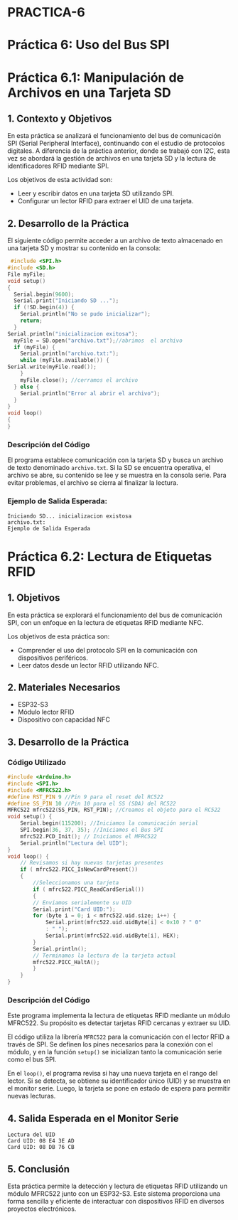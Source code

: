 # PRACTICA-6
# **Práctica 6: Uso del Bus SPI**
# **Práctica 6.1: Manipulación de Archivos en una Tarjeta SD**
## **1. Contexto y Objetivos**
En esta práctica se analizará el funcionamiento del bus de comunicación SPI (Serial Peripheral Interface), continuando con el estudio de protocolos digitales. A diferencia de la práctica anterior, donde se trabajó con I2C, esta vez se abordará la gestión de archivos en una tarjeta SD y la lectura de identificadores RFID mediante SPI.

Los objetivos de esta actividad son:
- Leer y escribir datos en una tarjeta SD utilizando SPI.
- Configurar un lector RFID para extraer el UID de una tarjeta.

## **2. Desarrollo de la Práctica**

El siguiente código permite acceder a un archivo de texto almacenado en una tarjeta SD y mostrar su contenido en la consola:

```c++
 #include <SPI.h> 
#include <SD.h> 
File myFile; 
void setup() 
{ 
  Serial.begin(9600); 
  Serial.print("Iniciando SD ..."); 
  if (!SD.begin(4)) { 
    Serial.println("No se pudo inicializar"); 
    return; 
  }
Serial.println("inicializacion exitosa"); 
  myFile = SD.open("archivo.txt");//abrimos  el archivo  
  if (myFile) { 
    Serial.println("archivo.txt:"); 
    while (myFile.available()) { 
Serial.write(myFile.read()); 
    } 
    myFile.close(); //cerramos el archivo 
  } else { 
    Serial.println("Error al abrir el archivo"); 
  } 
} 
void loop() 
{ 
}
```

### **Descripción del Código**
El programa establece comunicación con la tarjeta SD y busca un archivo de texto denominado `archivo.txt`. Si la SD se encuentra operativa, el archivo se abre, su contenido se lee y se muestra en la consola serie. Para evitar problemas, el archivo se cierra al finalizar la lectura.

### **Ejemplo de Salida Esperada:**
```
Iniciando SD... inicializacion existosa
archivo.txt:
Ejemplo de Salida Esperada
```
# **Práctica 6.2: Lectura de Etiquetas RFID**

## **1. Objetivos**
En esta práctica se explorará el funcionamiento del bus de comunicación SPI, con un enfoque en la lectura de etiquetas RFID mediante NFC.

Los objetivos de esta práctica son:
- Comprender el uso del protocolo SPI en la comunicación con dispositivos periféricos.
- Leer datos desde un lector RFID utilizando NFC.

## **2. Materiales Necesarios**
- ESP32-S3
- Módulo lector RFID
- Dispositivo con capacidad NFC

## **3. Desarrollo de la Práctica**

### **Código Utilizado**
```c++
#include <Arduino.h>
#include <SPI.h>
#include <MFRC522.h>
#define RST_PIN 9 //Pin 9 para el reset del RC522
#define SS_PIN 10 //Pin 10 para el SS (SDA) del RC522
MFRC522 mfrc522(SS_PIN, RST_PIN); //Creamos el objeto para el RC522
void setup() {
    Serial.begin(115200); //Iniciamos la comunicación serial
    SPI.begin(36, 37, 35); //Iniciamos el Bus SPI
    mfrc522.PCD_Init(); // Iniciamos el MFRC522
    Serial.println("Lectura del UID");
}
void loop() {
    // Revisamos si hay nuevas tarjetas presentes
    if ( mfrc522.PICC_IsNewCardPresent()) 
    { 
        //Seleccionamos una tarjeta
        if ( mfrc522.PICC_ReadCardSerial()) 
        {
        // Enviamos serialemente su UID
        Serial.print("Card UID:");
        for (byte i = 0; i < mfrc522.uid.size; i++) {
            Serial.print(mfrc522.uid.uidByte[i] < 0x10 ? " 0"
            : " ");
            Serial.print(mfrc522.uid.uidByte[i], HEX); 
        } 
        Serial.println();
        // Terminamos la lectura de la tarjeta actual
        mfrc522.PICC_HaltA(); 
        } 
    } 
}
```

### **Descripción del Código**
Este programa implementa la lectura de etiquetas RFID mediante un módulo MFRC522. Su propósito es detectar tarjetas RFID cercanas y extraer su UID.

El código utiliza la librería `MFRC522` para la comunicación con el lector RFID a través de SPI. Se definen los pines necesarios para la conexión con el módulo, y en la función `setup()` se inicializan tanto la comunicación serie como el bus SPI.

En el `loop()`, el programa revisa si hay una nueva tarjeta en el rango del lector. Si se detecta, se obtiene su identificador único (UID) y se muestra en el monitor serie. Luego, la tarjeta se pone en estado de espera para permitir nuevas lecturas.

## **4. Salida Esperada en el Monitor Serie**
```
Lectura del UID
Card UID: 08 E4 3E AD
Card UID: 08 DB 76 CB
```

## **5. Conclusión**
Esta práctica permite la detección y lectura de etiquetas RFID utilizando un módulo MFRC522 junto con un ESP32-S3. Este sistema proporciona una forma sencilla y eficiente de interactuar con dispositivos RFID en diversos proyectos electrónicos.



